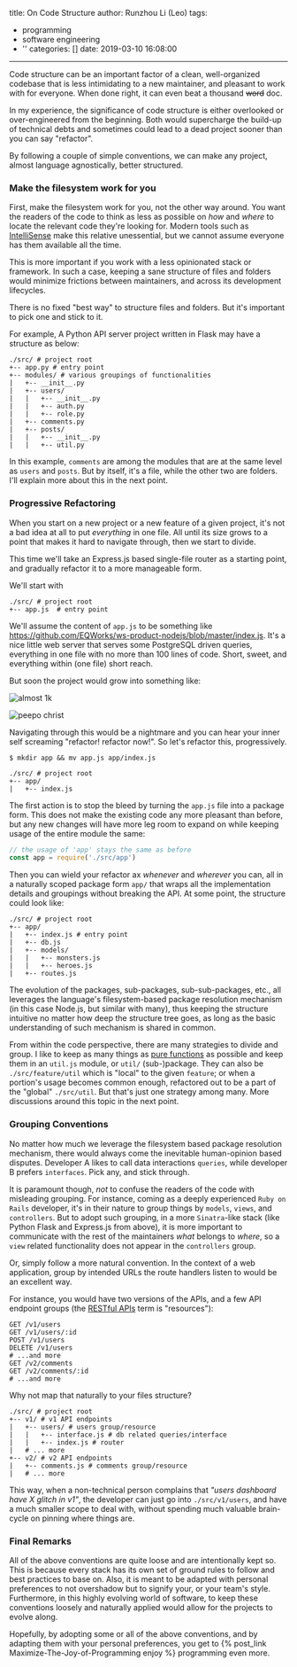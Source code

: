 title: On Code Structure
author: Runzhou Li (Leo)
tags:
  - programming
  - software engineering
  - ''
categories: []
date: 2019-03-10 16:08:00
---
Code structure can be an important factor of a clean, well-organized codebase that is less intimidating to a new maintainer, and pleasant to work with for everyone. When done right, it can even beat a thousand ~~word~~ doc.

In my experience, the significance of code structure is either overlooked or over-engineered from the beginning. Both would supercharge the build-up of technical debts and sometimes could lead to a dead project sooner than you can say "refactor".

By following a couple of simple conventions, we can make any project, almost language agnostically, better structured.

### Make the filesystem work for you

First, make the filesystem work for you, not the other way around. You want the readers of the code to think as less as possible on _how_ and _where_ to locate the relevant code they're looking for. Modern tools such as [IntelliSense](https://code.visualstudio.com/docs/editor/intellisense) make this relative unessential, but we cannot assume everyone has them available all the time.

This is more important if you work with a less opinionated stack or framework. In such a case, keeping a sane structure of files and folders would minimize frictions between maintainers, and across its development lifecycles.

There is no fixed "best way" to structure files and folders. But it's important to pick one and stick to it.

For example, A Python API server project written in Flask may have a structure as below:

```
./src/ # project root
+-- app.py # entry point
+-- modules/ # various groupings of functionalities
|   +-- __init__.py
|   +-- users/
|   |   +-- __init__.py
|   |   +-- auth.py
|   |   +-- role.py
|   +-- comments.py
|   +-- posts/
|   |   +-- __init__.py
|   |   +-- util.py
```

In this example, `comments` are among the modules that are at the same level as `users` and `posts`. But by itself, it's a file, while the other two are folders. I'll explain more about this in the next point.

### Progressive Refactoring

When you start on a new project or a new feature of a given project, it's not a bad idea at all to put _everything_ in one file. All until its size grows to a point that makes it hard to navigate through, then we start to divide.

This time we'll take an Express.js based single-file router as a starting point, and gradually refactor it to a more manageable form.

We'll start with

```
./src/ # project root
+-- app.js  # entry point
```

We'll assume the content of `app.js` to be something like <https://github.com/EQWorks/ws-product-nodejs/blob/master/index.js>. It's a nice little web server that serves some PostgreSQL driven queries, everything in one file with no more than 100 lines of code. Short, sweet, and everything within (one file) short reach.

But soon the project would grow into something like:

![almost 1k](/images/pasted-1.png)

![peepo christ](/images/pasted-2.png)

Navigating through this would be a nightmare and you can hear your inner self screaming "refactor! refactor now!". So let's refactor this, progressively.

`$ mkdir app && mv app.js app/index.js`

```
./src/ # project root
+-- app/
|   +-- index.js
```

The first action is to stop the bleed by turning the `app.js` file into a package form. This does not make the existing code any more pleasant than before, but any new changes will have more leg room to expand on while keeping usage of the entire module the same:

```node.js
// the usage of 'app' stays the same as before
const app = require('./src/app')
```

Then you can wield your refactor ax _whenever_ and _wherever_ you can, all in a naturally scoped package form `app/` that wraps all the implementation details and groupings without breaking the API. At some point, the structure could look like:

```
./src/ # project root
+-- app/
|   +-- index.js # entry point
|   +-- db.js
|   +-- models/
|   |   +-- monsters.js
|   |   +-- heroes.js
|   +-- routes.js
```

The evolution of the packages, sub-packages, sub-sub-packages, etc., all leverages the language's filesystem-based package resolution mechanism (in this case Node.js, but similar with many), thus keeping the structure intuitive no matter how deep the structure tree goes, as long as the basic understanding of such mechanism is shared in common.

From within the code perspective, there are many strategies to divide and group. I like to keep as many things as [pure functions](https://medium.com/javascript-scene/master-the-javascript-interview-what-is-a-pure-function-d1c076bec976) as possible and keep them in an `util.js` module, or `util/` (sub-)package. They can also be `./src/feature/util` which is "local" to the given `feature`; or when a portion's usage becomes common enough, refactored out to be a part of the "global" `./src/util`. But that's just one strategy among many. More discussions around this topic in the next point.

### Grouping Conventions

No matter how much we leverage the filesystem based package resolution mechanism, there would always come the inevitable human-opinion based disputes. Developer A likes to call data interactions `queries`, while developer B prefers `interfaces`. Pick any, and stick through.

It is paramount though, _not_ to confuse the readers of the code with misleading grouping. For instance, coming as a deeply experienced `Ruby on Rails` developer, it's in their nature to group things by `models`, `views`, and `controllers`. But to adopt such grouping, in a more `Sinatra`-like stack (like Python Flask and Express.js from above), it is more important to communicate with the rest of the maintainers _what_ belongs to _where_, so a `view` related functionality does not appear in the `controllers` group.

Or, simply follow a more natural convention. In the context of a web application, group by intended URLs the route handlers listen to would be an excellent way.

For instance, you would have two versions of the APIs, and a few API endpoint groups (the [RESTful APIs](https://en.wikipedia.org/wiki/Representational_state_transfer#Applied_to_Web_services) term is "resources"):

```
GET /v1/users
GET /v1/users/:id
POST /v1/users
DELETE /v1/users
# ...and more
GET /v2/comments
GET /v2/comments/:id
# ...and more
```

Why not map that naturally to your files structure?

```
./src/ # project root
+-- v1/ # v1 API endpoints
|   +-- users/ # users group/resource
|   |   +-- interface.js # db related queries/interface
|   |   +-- index.js # router
|   # ... more
+-- v2/ # v2 API endpoints
|   +-- comments.js # comments group/resource
|   # ... more
```

This way, when a non-technical person complains that _"users dashboard have X glitch in v1"_, the developer can just go into `./src/v1/users`, and have a much smaller scope to deal with, without spending much valuable brain-cycle on pinning where things are.

### Final Remarks

All of the above conventions are quite loose and are intentionally kept so. This is because every stack has its own set of ground rules to follow and best practices to base on. Also, it is meant to be adapted with personal preferences to not overshadow but to signify your, or your team's style. Furthermore, in this highly evolving world of software, to keep these conventions loosely and naturally applied would allow for the projects to evolve along.

Hopefully, by adopting some or all of the above conventions, and by adapting them with your personal preferences, you get to {% post_link Maximize-The-Joy-of-Programming enjoy %} programming even more.